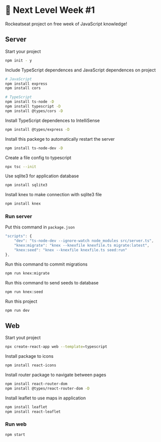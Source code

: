 # :rocket: Next Level Week #1

Rockeatseat project on free week of JavaScript knowledge!

## Server 
 
Start your project
````sh
npm init - y
````

Include TypeScript dependences and JavaScript dependences on project
````sh
# JavaScript
npm install express
npm install cors

# TypeScript
npm install ts-node -D
npm install typescript -D
npm install @types/cors -D
````

Install TypeScript dependences to IntelliSense
````sh
npm install @types/express -D
````

Install this packege to automatically restart the server
````sh
npm install ts-node-dev -D
````

Create a file config to typescript 
````sh
npx tsc --init
````

Use sqlite3 for application database
````sh
npm install sqlite3
````

Install knex to make connection with sqlite3 file
````sh
npm install knex
````

### Run server

Put this command in `package.json`

````js
"scripts": {
    "dev": "ts-node-dev --ignore-watch node_modules src/server.ts",
    "knex:migrate": "knex --knexfile knexfile.ts migrate:latest",
    "knex:seed": "knex --knexfile knexfile.ts seed:run"
},
````

Run this command to commit migrations 
````sh
npm run knex:migrate
````

Run this command to send seeds to database
````sh
npm run knex:seed
````

Run this project
````sh
npm run dev
````

## Web

Start yout project
````sh
npx create-react-app web --template=typescript
````

Install package to icons
````sh
npm install react-icons
````

Install router package to navigate between pages
````sh
npm install react-router-dom
npm install @types/react-router-dom -D
````

Install leaflet to use maps in application
````sh
npm install leaflet
npm install react-leaflet
````

### Run web

````sh
npm start
````